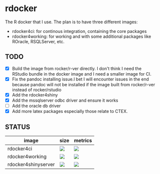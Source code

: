 # rdocker

The R docker that I use. The plan is to have three different images:

- rdocker4ci: for continous integration, containing the core packages
- rdocker4working: for working and with some additional packages like ROracle, RSQLServer, etc.

## TODO

- [x] Build the image from rocker/r-ver directly. I don't think I need the RStudio bundle in the docker image and I need a smaller image for CI.
- [x] Fix the pandoc installing issue.I bet I will encounter issues in the end because pandoc will not be installed if the image built from rocker/r-ver instead of rocker/rstudio
- [x] Add the rdocker4shiny
- [x] Add the mssqlserver odbc driver and ensure it works
- [ ] Add the oracle db driver
- [x] Add more latex packages especially those relate to CTEX.

## STATUS

image | size | metrics
----------|----------------|--------------
rdocker4ci | [![](https://images.microbadger.com/badges/image/shrektan/rdocker4ci.svg)](https://microbadger.com/images/shrektan/rdocker4ci "Get your own image badge on microbadger.com") | [![](https://images.microbadger.com/badges/version/shrektan/rdocker4ci.svg)](https://microbadger.com/images/shrektan/rdocker4ci "Get your own version badge on microbadger.com")
rdocker4working | [![](https://images.microbadger.com/badges/image/shrektan/rdocker4working.svg)](https://microbadger.com/images/shrektan/rdocker4working "Get your own image badge on microbadger.com") | [![](https://images.microbadger.com/badges/version/shrektan/rdocker4working.svg)](https://microbadger.com/images/shrektan/rdocker4working "Get your own version badge on microbadger.com")
rdocker4shinyserver | [![](https://images.microbadger.com/badges/image/shrektan/rdocker4shinyserver.svg)](https://microbadger.com/images/shrektan/rdocker4shinyserver "Get your own image badge on microbadger.com") | [![](https://images.microbadger.com/badges/version/shrektan/rdocker4shinyserver.svg)](https://microbadger.com/images/shrektan/rdocker4shinyserver "Get your own version badge on microbadger.com")
